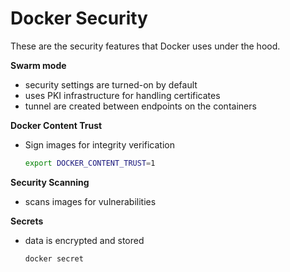 
# Docker Security

These are the security features that Docker uses under the hood.

**Swarm mode** 

- security settings are turned-on by default
- uses PKI infrastructure for handling certificates 
- tunnel are created between endpoints on the containers

**Docker Content Trust** 

- Sign images for integrity verification

    ```bash
    export DOCKER_CONTENT_TRUST=1 
    ```

**Security Scanning**

- scans images for vulnerabilities

**Secrets**

- data is encrypted and stored

    ```bash
    docker secret 
    ```
